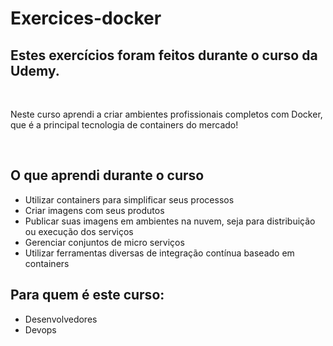 # Exercices-docker

## Estes exercícios foram feitos durante o curso da Udemy.

</br>

Neste curso aprendi a criar ambientes profissionais completos com Docker, que é a principal tecnologia de containers do mercado!

</br>

## O que aprendi durante o curso
+ Utilizar containers para simplificar seus processos
+ Criar imagens com seus produtos
+ Publicar suas imagens em ambientes na nuvem, seja para distribuição ou execução dos serviços
+ Gerenciar conjuntos de micro serviços
+ Utilizar ferramentas diversas de integração contínua baseado em containers

## Para quem é este curso:
+ Desenvolvedores
+ Devops
